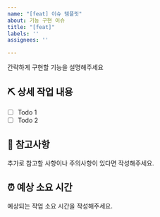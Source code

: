 ```yaml
---
name: "[feat] 이슈 템플릿"
about: 기능 구현 이슈
title: "[feat]"
labels: ''
assignees: ''

---
```


간략하게 구현할 기능을 설명해주세요

## ⛏️ 상세 작업 내용
- [ ] Todo 1
- [ ] Todo 2

## 📄 참고사항
추가로 참고할 사항이나 주의사항이 있다면 작성해주세요.

## ⏰ 예상 소요 시간
예상되는 작업 소요 시간을 작성해주세요.
